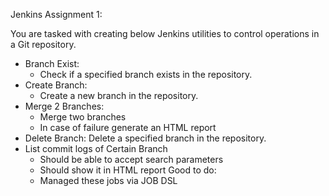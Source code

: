 Jenkins Assignment 1:

You are tasked with creating below Jenkins utilities to control operations in a Git repository.
- Branch Exist:
    - Check if a specified branch exists in the repository.
- Create Branch:
    - Create a new branch in the repository.
- Merge 2 Branches:
    - Merge two branches
    - In case of failure generate an HTML report
- Delete Branch:
    Delete a specified branch in the repository.
- List commit logs of Certain Branch
    - Should be able to accept search parameters
    - Should show it in HTML report
Good to do:
    - Managed these jobs via JOB DSL